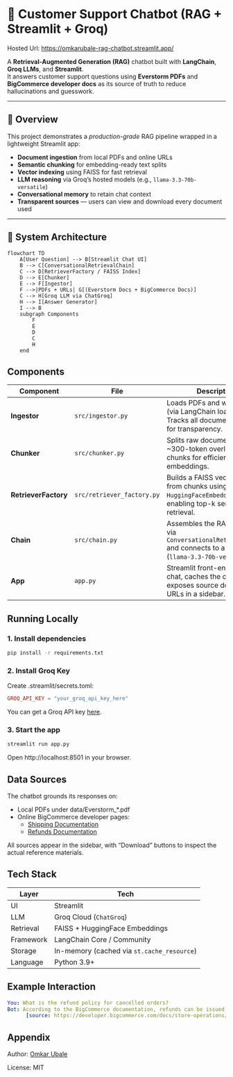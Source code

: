 # 🧠 Customer Support Chatbot (RAG + Streamlit + Groq)

Hosted Url: https://omkarubale-rag-chatbot.streamlit.app/

A **Retrieval-Augmented Generation (RAG)** chatbot built with **LangChain**, **Groq LLMs**, and **Streamlit**.  
It answers customer support questions using **Everstorm PDFs** and **BigCommerce developer docs** as its source of truth to reduce hallucinations and guesswork.

---

## 🚀 Overview

This project demonstrates a _production-grade_ RAG pipeline wrapped in a lightweight Streamlit app:

- **Document ingestion** from local PDFs and online URLs
- **Semantic chunking** for embedding-ready text splits
- **Vector indexing** using FAISS for fast retrieval
- **LLM reasoning** via Groq’s hosted models (e.g., `llama-3.3-70b-versatile`)
- **Conversational memory** to retain chat context
- **Transparent sources** — users can view and download every document used

---

## 🧩 System Architecture

```mermaid
flowchart TD
    A[User Question] --> B[Streamlit Chat UI]
    B --> C[ConversationalRetrievalChain]
    C --> D[RetrieverFactory / FAISS Index]
    D --> E[Chunker]
    E --> F[Ingestor]
    F -->|PDFs + URLs| G[(Everstorm Docs + BigCommerce Docs)]
    C --> H[Groq LLM via ChatGroq]
    H --> I[Answer Generator]
    I --> B
    subgraph Components
        F
        E
        D
        C
        H
    end
```

## Components

| Component            | File                       | Description                                                                                                           |
| -------------------- | -------------------------- | --------------------------------------------------------------------------------------------------------------------- |
| **Ingestor**         | `src/ingestor.py`          | Loads PDFs and webpages (via LangChain loaders). Tracks all document sources for transparency.                        |
| **Chunker**          | `src/chunker.py`           | Splits raw documents into ~300-token overlapping chunks for efficient embeddings.                                     |
| **RetrieverFactory** | `src/retriever_factory.py` | Builds a FAISS vector index from chunks using `HuggingFaceEmbeddings`, enabling top-k semantic retrieval.             |
| **Chain**            | `src/chain.py`             | Assembles the RAG pipeline via `ConversationalRetrievalChain` and connects to a Groq LLM (`llama-3.3-70b-versatile`). |
| **App**              | `app.py`                   | Streamlit front-end. Handles chat, caches the chain, and exposes source docs and URLs in a sidebar.                   |

## Running Locally

### 1. Install dependencies

```bash
pip install -r requirements.txt
```

### 2. Install Groq Key

Create .streamlit/secrets.toml:

```toml
GROQ_API_KEY = "your_groq_api_key_here"
```

You can get a Groq API key [here](https://groq.com/).

### 3. Start the app

```bash
streamlit run app.py
```

Open http://localhost:8501 in your browser.

## Data Sources

The chatbot grounds its responses on:

- Local PDFs under data/Everstorm\_\*.pdf
- Online BigCommerce developer pages:
  - [Shipping Documentation](https://developer.bigcommerce.com/docs/store-operations/shipping)
  - [Refunds Documentation](https://developer.bigcommerce.com/docs/store-operations/orders/refunds)

All sources appear in the sidebar, with “Download” buttons to inspect the actual reference materials.

## Tech Stack

| Layer     | Tech                                       |
| --------- | ------------------------------------------ |
| UI        | Streamlit                                  |
| LLM       | Groq Cloud (`ChatGroq`)                    |
| Retrieval | FAISS + HuggingFace Embeddings             |
| Framework | LangChain Core / Community                 |
| Storage   | In-memory (cached via `st.cache_resource`) |
| Language  | Python 3.9+                                |

## Example Interaction

```yaml
You: What is the refund policy for cancelled orders?
Bot: According to the BigCommerce documentation, refunds can be issued via the Orders → Refunds API endpoint.
      [source: https://developer.bigcommerce.com/docs/store-operations/orders/refunds]
```

## Appendix

Author: [Omkar Ubale](https://www.omkarubale.com/)

License: MIT
